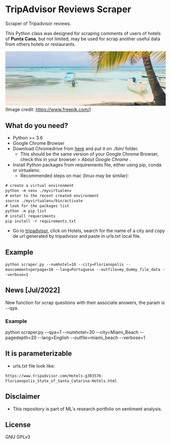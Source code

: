 # TripAdvisor Reviews Scraper

Scraper of Tripadvisor reviews.

This Python class was designed for scraping comments of users of hotels of **Punta Cana**, but not limited,
may be used for scrap another useful data from others hotels or restaurants. 

![green-palms-raise-up-sky-sunny-beach](img/green-palms-raise-up-sky-sunny-beach.png?raw=true "Title")
<br/>
(Image credit: https://www.freepik.com/)


## What do you need?
- Python >= 3.6
- Google Chrome Browser
- Download Chromedrive from [here](https://chromedriver.storage.googleapis.com/index.html) and put it on ./bin/ folder.
  - This should be the same version of your Google Chrome Browser, check this in your browser > _About Google Chrome_ .
- Install Python packages from requirements file, either using pip, conda or virtualenv.
  - Recommended steps on mac (linux may be similar):
```shell
# create a virtual environment
python -m venv ./myvirtualenv
# enter to the recent created environment
source ./myvirtualenv/bin/activate
# look for the packages list
python -m pip list
# install requeriments
pip install -r requirements.txt

```
- Go to [tripadvisor](https://www.tripadvisor.com), click on Hotels, search for the name of a city and copy de url generated
by tripadvisor and paste in urls.txt local file.

## Example
```shell
python scraper.py --numhotel=10 --city=Florianopolis --maxcommentsperpage=10 --lang=Portuguese --outfile=my_dummy_file_data --verbose=1

```

## News [Jul/2022]
New function for scrap questions with their associate answers, the param is --qya.
### Example
python scraper.py --qya=1 --numhotel=30 --city=Miami_Beach --pagedepth=20 --lang=English --outfile=miami_beach --verbose=1 

## It is parameterizable

 - urls.txt file look like:
```
https://www.tripadvisor.com/Hotels-g303576-Florianopolis_State_of_Santa_Catarina-Hotels.html
```

## Disclaimer
 - This repository is part of ML's research portfolio on sentiment analysis.

## License
GNU GPLv3
